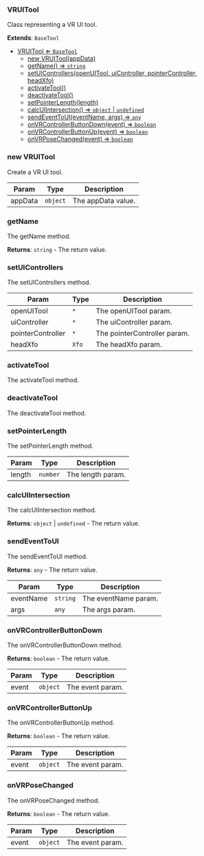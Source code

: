 <a name="VRUITool"></a>

### VRUITool 
Class representing a VR UI tool.


**Extends**: <code>BaseTool</code>  

* [VRUITool ⇐ <code>BaseTool</code>](#VRUITool)
    * [new VRUITool(appData)](#new-VRUITool)
    * [getName() ⇒ <code>string</code>](#getName)
    * [setUIControllers(openUITool, uiController, pointerController, headXfo)](#setUIControllers)
    * [activateTool()](#activateTool)
    * [deactivateTool()](#deactivateTool)
    * [setPointerLength(length)](#setPointerLength)
    * [calcUIIntersection() ⇒ <code>object</code> \| <code>undefined</code>](#calcUIIntersection)
    * [sendEventToUI(eventName, args) ⇒ <code>any</code>](#sendEventToUI)
    * [onVRControllerButtonDown(event) ⇒ <code>boolean</code>](#onVRControllerButtonDown)
    * [onVRControllerButtonUp(event) ⇒ <code>boolean</code>](#onVRControllerButtonUp)
    * [onVRPoseChanged(event) ⇒ <code>boolean</code>](#onVRPoseChanged)

<a name="new_VRUITool_new"></a>

### new VRUITool
Create a VR UI tool.


| Param | Type | Description |
| --- | --- | --- |
| appData | <code>object</code> | The appData value. |

<a name="VRUITool+getName"></a>

### getName
The getName method.


**Returns**: <code>string</code> - The return value.  
<a name="VRUITool+setUIControllers"></a>

### setUIControllers
The setUIControllers method.



| Param | Type | Description |
| --- | --- | --- |
| openUITool | <code>\*</code> | The openUITool param. |
| uiController | <code>\*</code> | The uiController param. |
| pointerController | <code>\*</code> | The pointerController param. |
| headXfo | <code>Xfo</code> | The headXfo param. |

<a name="VRUITool+activateTool"></a>

### activateTool
The activateTool method.


<a name="VRUITool+deactivateTool"></a>

### deactivateTool
The deactivateTool method.


<a name="VRUITool+setPointerLength"></a>

### setPointerLength
The setPointerLength method.



| Param | Type | Description |
| --- | --- | --- |
| length | <code>number</code> | The length param. |

<a name="VRUITool+calcUIIntersection"></a>

### calcUIIntersection
The calcUIIntersection method.


**Returns**: <code>object</code> \| <code>undefined</code> - The return value.  
<a name="VRUITool+sendEventToUI"></a>

### sendEventToUI
The sendEventToUI method.


**Returns**: <code>any</code> - The return value.  

| Param | Type | Description |
| --- | --- | --- |
| eventName | <code>string</code> | The eventName param. |
| args | <code>any</code> | The args param. |

<a name="VRUITool+onVRControllerButtonDown"></a>

### onVRControllerButtonDown
The onVRControllerButtonDown method.


**Returns**: <code>boolean</code> - The return value.  

| Param | Type | Description |
| --- | --- | --- |
| event | <code>object</code> | The event param. |

<a name="VRUITool+onVRControllerButtonUp"></a>

### onVRControllerButtonUp
The onVRControllerButtonUp method.


**Returns**: <code>boolean</code> - The return value.  

| Param | Type | Description |
| --- | --- | --- |
| event | <code>object</code> | The event param. |

<a name="VRUITool+onVRPoseChanged"></a>

### onVRPoseChanged
The onVRPoseChanged method.


**Returns**: <code>boolean</code> - The return value.  

| Param | Type | Description |
| --- | --- | --- |
| event | <code>object</code> | The event param. |

